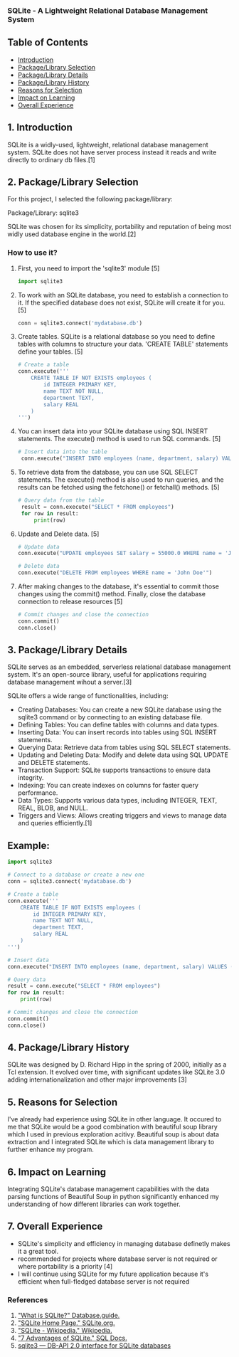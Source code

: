 ### SQLite - A Lightweight Relational Database Management System

## Table of Contents

- [Introduction](#introduction)
- [Package/Library Selection](#package-library-selection)
- [Package/Library Details](#package-library-details)
- [Package/Library History](#package-library-history)
- [Reasons for Selection](#reasons-for-selection)
- [Impact on Learning](#impact-on-learning)
- [Overall Experience](#overall-experience)

## 1. Introduction <a name="introduction"></a>

SQLite is a widly-used, lightweight, relational database management system. SQLite does not have server process instead it reads and write directly to ordinary db files.[1]

## 2. Package/Library Selection <a name="package-library-selection"></a>

For this project, I selected the following package/library:

Package/Library: sqlite3

SQLite was chosen for its simplicity, portability and reputation of being most widly used database engine in the world.[2]

### How to use it?

1. First, you need to import the 'sqlite3' module [5]

   ```python
   import sqlite3
   ```

2. To work with an SQLite database, you need to establish a connection to it. If the specified database does not exist, SQLite will create it for you. [5]

   ```python
   conn = sqlite3.connect('mydatabase.db')
   ```

3. Create tables. SQLite is a relational database so you need to define tables with columns to structure your data. 'CREATE TABLE' statements define your tables. [5]

   ```python
   # Create a table
   conn.execute('''
       CREATE TABLE IF NOT EXISTS employees (
           id INTEGER PRIMARY KEY,
           name TEXT NOT NULL,
           department TEXT,
           salary REAL
       )
   ''')
   ```

4. You can insert data into your SQLite database using SQL INSERT statements. The execute() method is used to run SQL commands. [5]

   ```python
   # Insert data into the table
    conn.execute("INSERT INTO employees (name, department, salary) VALUES (?, ?, ?)", ("John Doe", "HR", 50000.0))
   ```

5. To retrieve data from the database, you can use SQL SELECT statements. The execute() method is also used to run queries, and the results can be fetched using the fetchone() or fetchall() methods. [5]
   ```python
   # Query data from the table
    result = conn.execute("SELECT * FROM employees")
    for row in result:
        print(row)
   ```
6. Update and Delete data. [5]

   ```python
   # Update data
   conn.execute("UPDATE employees SET salary = 55000.0 WHERE name = 'John Doe'")

   # Delete data
   conn.execute("DELETE FROM employees WHERE name = 'John Doe'")
   ```

7. After making changes to the database, it's essential to commit those changes using the commit() method. Finally, close the database connection to release resources [5]

   ```python
   # Commit changes and close the connection
   conn.commit()
   conn.close()
   ```

## 3. Package/Library Details <a name="package-library-details"></a>

SQLite serves as an embedded, serverless relational database management system. It's an open-source library, useful for applications requiring database management wihout a server.[3]

SQLite offers a wide range of functionalities, including:

- Creating Databases: You can create a new SQLite database using the sqlite3 command or by connecting to an existing database file.
- Defining Tables: You can define tables with columns and data types.
- Inserting Data: You can insert records into tables using SQL INSERT statements.
- Querying Data: Retrieve data from tables using SQL SELECT statements.
- Updating and Deleting Data: Modify and delete data using SQL UPDATE and DELETE statements.
- Transaction Support: SQLite supports transactions to ensure data integrity.
- Indexing: You can create indexes on columns for faster query performance.
- Data Types: Supports various data types, including INTEGER, TEXT, REAL, BLOB, and NULL.
- Triggers and Views: Allows creating triggers and views to manage data and queries efficiently.[1]

## Example:

```python
import sqlite3

# Connect to a database or create a new one
conn = sqlite3.connect('mydatabase.db')

# Create a table
conn.execute('''
    CREATE TABLE IF NOT EXISTS employees (
        id INTEGER PRIMARY KEY,
        name TEXT NOT NULL,
        department TEXT,
        salary REAL
    )
''')

# Insert data
conn.execute("INSERT INTO employees (name, department, salary) VALUES (?, ?, ?)", ("John Doe", "HR", 50000.0))

# Query data
result = conn.execute("SELECT * FROM employees")
for row in result:
    print(row)

# Commit changes and close the connection
conn.commit()
conn.close()

```

## 4. Package/Library History <a name="package-library-history"></a>

SQLite was designed by D. Richard Hipp in the spring of 2000, initially as a Tcl extension. It evolved over time, with significant updates like SQLite 3.0 adding internationalization and other major improvements [3]

## 5. Reasons for Selection <a name="reasons-for-selection"></a>

I've already had experience using SQLite in other language. It occured to me that SQLite would be a good combination with beautiful soup library which I used in previous exploration acitivy. Beautiful soup is about data extraction and I integrated SQLite which is data management library to further enhance my program.

## 6. Impact on Learning <a name="impact-on-learning"></a>

Integrating SQLite's database management capabilities with the data parsing functions of Beautiful Soup in python significantly enhanced my understanding of how different libraries can work together.

## 7. Overall Experience <a name="overall-experience"></a>

- SQLite's simplicity and efficiency in managing database definetly makes it a great tool.
- recommended for projects where database server is not required or where portability is a priority [4]
- I will continue using SQLite for my future application because it's efficient when full-fledged database server is not required

### References

1. ["What is SQLite?" Database.guide.](https://database.guide/what-is-sqlite/)
2. ["SQLite Home Page." SQLite.org.](https://www.sqlite.org/index.html)
3. ["SQLite - Wikipedia." Wikipedia.](https://en.wikipedia.org/wiki/SQLite/)
4. ["7 Advantages of SQLite." SQL Docs.](https://sqldocs.org/sqlite/sqlite-advantages/)
5. [sqlite3 — DB-API 2.0 interface for SQLite databases](https://docs.python.org/3/library/sqlite3.html)
